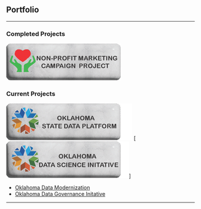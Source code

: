 ## Portfolio

---

### Completed Projects 

[<img src="images/NonProfitButton.gif?raw=true"/>](/pages/SASProject.md)

### Current Projects

[<img src="images/SDP Button.gif?raw=true"/>](/pages/OklahomaStateDataPlatformProject.md)
[<img src="images/OKDataScienceButton.gif?raw=true"/>]
- [Oklahoma Data Modernization](https://oklahoma.gov/omes/services/information-services/dataservices.html)
- [Oklahoma Data Governance Initative](https://oklahoma.gov/omes/services/information-services/data-governance.html)

---


